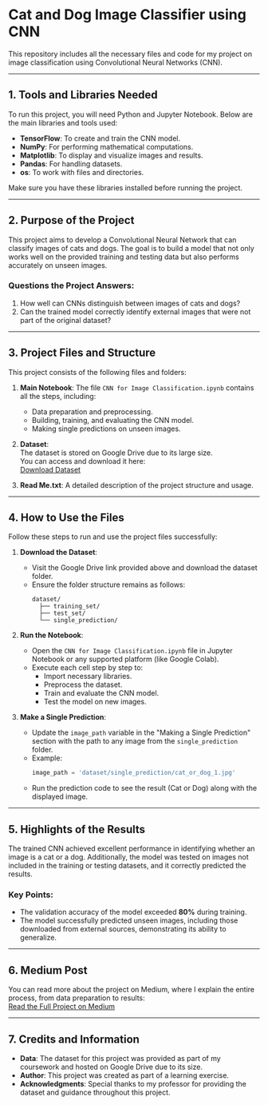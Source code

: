 # Cat and Dog Image Classifier using CNN

This repository includes all the necessary files and code for my project on image classification using Convolutional Neural Networks (CNN).

---

## 1. Tools and Libraries Needed

To run this project, you will need Python and Jupyter Notebook. Below are the main libraries and tools used:

- **TensorFlow**: To create and train the CNN model.
- **NumPy**: For performing mathematical computations.
- **Matplotlib**: To display and visualize images and results.
- **Pandas**: For handling datasets.
- **os**: To work with files and directories.

Make sure you have these libraries installed before running the project.

---

## 2. Purpose of the Project

This project aims to develop a Convolutional Neural Network that can classify images of cats and dogs. The goal is to build a model that not only works well on the provided training and testing data but also performs accurately on unseen images.

### Questions the Project Answers:
1. How well can CNNs distinguish between images of cats and dogs?
2. Can the trained model correctly identify external images that were not part of the original dataset?

---

## 3. Project Files and Structure

This project consists of the following files and folders:

1. **Main Notebook**: The file `CNN for Image Classification.ipynb` contains all the steps, including:
   - Data preparation and preprocessing.
   - Building, training, and evaluating the CNN model.
   - Making single predictions on unseen images.

2. **Dataset**:  
   The dataset is stored on Google Drive due to its large size.  
   You can access and download it here:  
   [Download Dataset](https://drive.google.com/drive/folders/1pHc80LZqwdBfuvsKEnyEvhtU8oiScFxf?usp=drive_link)  

3. **Read Me.txt**: A detailed description of the project structure and usage.

---

## 4. How to Use the Files

Follow these steps to run and use the project files successfully:

1. **Download the Dataset**:
   - Visit the Google Drive link provided above and download the dataset folder.
   - Ensure the folder structure remains as follows:
     ```
     dataset/
       ├── training_set/
       ├── test_set/
       └── single_prediction/
     ```

2. **Run the Notebook**:
   - Open the `CNN for Image Classification.ipynb` file in Jupyter Notebook or any supported platform (like Google Colab).
   - Execute each cell step by step to:
     - Import necessary libraries.
     - Preprocess the dataset.
     - Train and evaluate the CNN model.
     - Test the model on new images.

3. **Make a Single Prediction**:
   - Update the `image_path` variable in the "Making a Single Prediction" section with the path to any image from the `single_prediction` folder.
   - Example:
     ```python
     image_path = 'dataset/single_prediction/cat_or_dog_1.jpg'
     ```
   - Run the prediction code to see the result (Cat or Dog) along with the displayed image.

---

## 5. Highlights of the Results

The trained CNN achieved excellent performance in identifying whether an image is a cat or a dog. Additionally, the model was tested on images not included in the training or testing datasets, and it correctly predicted the results.

### Key Points:
- The validation accuracy of the model exceeded **80%** during training.
- The model successfully predicted unseen images, including those downloaded from external sources, demonstrating its ability to generalize.

---

## 6. Medium Post

You can read more about the project on Medium, where I explain the entire process, from data preparation to results:  
[Read the Full Project on Medium](<insert your Medium post link here>)

---

## 7. Credits and Information

- **Data**: The dataset for this project was provided as part of my coursework and hosted on Google Drive due to its size.  
- **Author**: This project was created as part of a learning exercise.  
- **Acknowledgments**: Special thanks to my professor for providing the dataset and guidance throughout this project.  


